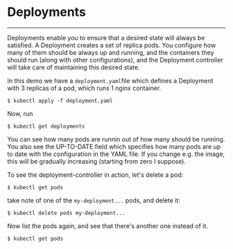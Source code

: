 
# Deployments
---

Deployments enable you to ensure that a desired state will always be satisfied.
A Deployment creates a set of replica pods. You configure how many of them should be always up and running,
and the containers they should run (along with other configurations), and the Deployment controller will take care
of maintaining this desired state.

In this demo we have a `deployment.yaml`file which defines a Deployment with 3 replicas of a pod,
which runs 1 nginx container.

```
$ kubectl apply -f deployment.yaml
```

Now, run
```
$ kubectl get deployments
```

You can see how many pods are runnin out of how many should be running. You also see the UP-TO-DATE
field which specifies how many pods are up to date with the configuration in the YAML file. If you change
e.g. the image, this will be gradually increasing (starting from zero I suppose).

To see the deployment-controller in action, let's delete a pod:

```
$ kubectl get pods
```
take note of one of the `my-deployment...` pods, and delete it:

```
$ kubectl delete pods my-deployment...
```

Now list the pods again, and see that there's another one instead of it.

```
$ kubectl get pods
```
